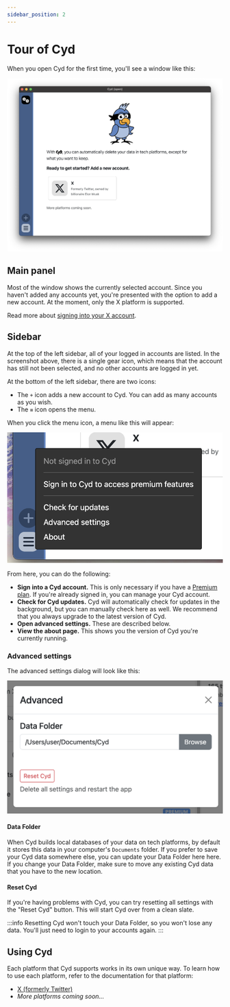 ```yaml
---
sidebar_position: 2
---
```


# Tour of Cyd

When you open Cyd for the first time, you'll see a window like this:

![Opening Cyd for the first time](./img/window.png)

## Main panel

Most of the window shows the currently selected account. Since you haven't added any accounts yet, you're presented with the option to add a new account. At the moment, only the X platform is supported. 

Read more about [signing into your X account](../x/sign-in).

## Sidebar

At the top of the left sidebar, all of your logged in accounts are listed. In the screenshot above, there is a single gear icon, which means that the account has still not been selected, and no other accounts are logged in yet.

At the bottom of the left sidebar, there are two icons:

- The `+` icon adds a new account to Cyd. You can add as many accounts as you wish.
- The `≡` icon opens the menu.

When you click the menu icon, a menu like this will appear:

![Cyd menu](./img/menu.png)

From here, you can do the following:

- **Sign into a Cyd account.** This is only necessary if you have a [Premium plan](../premium/intro). If you're already signed in, you can manage your Cyd account.
- **Check for Cyd updates.** Cyd will automatically check for updates in the background, but you can manually check here as well. We recommend that you always upgrade to the latest version of Cyd.
- **Open advanced settings.** These are described below.
- **View the about page.** This shows you the version of Cyd you're currently running.

### Advanced settings

The advanced settings dialog will look like this:

![Advanced settings dialog](./img/settings.png)

#### Data Folder

When Cyd builds local databases of your data on tech platforms, by default it stores this data in your computer's `Documents` folder. If you prefer to save your Cyd data somewhere else, you can update your Data Folder here here. If you change your Data Folder, make sure to move any existing Cyd data that you have to the new location.

#### Reset Cyd

If you're having problems with Cyd, you can try resetting all settings with the "Reset Cyd" button. This will start Cyd over from a clean slate.

:::info
Resetting Cyd won't touch your Data Folder, so you won't lose any data. You'll just need to login to your accounts again.
:::

## Using Cyd

Each platform that Cyd supports works in its own unique way. To learn how to use each platform, refer to the documentation for that platform:

- [X (formerly Twitter)](../x/sign-in)
- _More platforms coming soon..._